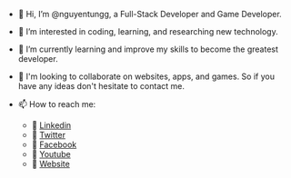 - 👋 Hi, I’m @nguyentungg, a Full-Stack Developer and Game Developer.
- 👀 I’m interested in coding, learning, and researching new technology.
- 🌱 I’m currently learning and improve my skills to become the greatest developer.
- 💞️ I'm looking to collaborate on websites, apps, and games. So if you have any ideas don't hesitate to contact me. 
- 📫 How to reach me:
    
    + :watermelon: [Linkedin](https://www.linkedin.com/in/nguyenthanhtungg/)
    + :orange: [Twitter](https://twitter.com/TungNguyen469)
    + :broccoli: [Facebook](https://www.facebook.com/nguyentung9t/)
    + :apple: [Youtube](https://www.youtube.com/channel/UCW7yImuRGHEWnh4S07SnzRA)
    + :gem: [Website](https://nguyentungg.github.io/cv)

<!---
nguyentungg/nguyentungg is a ✨ special ✨ repository because its `README.md` (this file) appears on your GitHub profile.
You can click the Preview link to take a look at your changes.
--->
